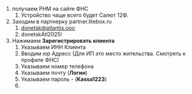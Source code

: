 1. получаем РНМ на сайте ФНС
	1. Устройство чаще всего будет Салют 12Ф.
2. Заходим в партнерку partner.litebox.ru
	1.  donetsk@atlantis.ooo
	2. donetskAtl2025!
3. Нажимаем **Зарегистрировать клиента**
	1. Указываем ИНН Клиента
	2. Вводим юр Адресс (Для ИП это место жительства. Смотреть к профиле ФНС)
	3. Указываем номер телефона
	4. Указываем почту (**Логин**)
	5. Указываем пароль - (**Kassa1223**)
	6. 
